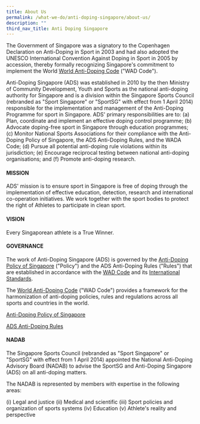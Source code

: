 ```yaml
---
title: About Us
permalink: /what-we-do/anti-doping-singapore/about-us/
description: ""
third_nav_title: Anti Doping Singapore
---
```

The Government of Singapore was a signatory to the Copenhagen Declaration on Anti-Doping in Sport in 2003 and had also adopted the UNESCO International Convention Against Doping in Sport in 2005 by accession, thereby formally recognizing Singapore's commitment to implement the World [World Anti-Doping Code](https://www.wada-ama.org/en/World-Anti-Doping-Program/Sports-and-Anti-Doping-Organizations/The-Code/) ("WAD Code").

Anti-Doping Singapore (ADS) was established in 2010 by the then Ministry of Community Development, Youth and Sports as the national anti-doping authority for Singapore and is a division within the Singapore Sports Council (rebranded as "Sport Singapore" or "SportSG" with effect from 1 April 2014) responsible for the implementation and management of the Anti-Doping Programme for sport in Singapore.
ADS' primary responsibilities are to:
(a)	Plan, coordinate and implement an effective doping control programme;
(b)	Advocate doping-free sport in Singapore through education programmes;
(c)	Monitor National Sports Associations for their compliance with the Anti-Doping Policy of Singapore, the ADS Anti-Doping Rules, and the WADA Code;
(d)	Pursue all potential anti-doping rule violations within its jurisdiction;
(e)	Encourage reciprocal testing between national anti-doping organisations; and
(f)	Promote anti-doping research.

#### **MISSION**

ADS' mission is to ensure sport in Singapore is free of doping through the implementation of effective education, detection, research and international co-operation initiatives. We work together with the sport bodies to protect the right of Athletes to participate in clean sport.

#### **VISION**
Every Singaporean athlete is a True Winner.

#### **GOVERNANCE**

The work of Anti-Doping Singapore (ADS) is governed by the [Anti-Doping Policy of Singapore](/anti-doping-singapore/resources/policies-and-forms/) ("Policy") and the ADS Anti-Doping Rules ("Rules") that are established in accordance with the [WAD Code](https://www.wada-ama.org/en/what-we-do/the-code) and its [International Standards](https://www.wada-ama.org/en/international-standards).

The [World Anti-Doping Code](https://www.wada-ama.org/en/what-we-do/the-code) ("WAD Code") provides a framework for the harmonization of anti-doping policies, rules and regulations across all sports and countries in the world.

[Anti-Doping Policy of Singapore](/anti-doping-singapore/resources/policies-and-forms/)

[ADS Anti-Doping Rules](/anti-doping-singapore/resources/policies-and-forms/)

#### **NADAB**

The Singapore Sports Council (rebranded as "Sport Singapore" or "SportSG" with effect from 1 April 2014) appointed the National Anti-Doping Advisory Board (NADAB) to advise the SportSG and Anti-Doping Singapore (ADS) on all anti-doping matters.

The NADAB is represented by members with expertise in the following areas:

(i) Legal and justice
(ii) Medical and scientific
(iii) Sport policies and organization of sports systems
(iv) Education
(v) Athlete's reality and perspective
